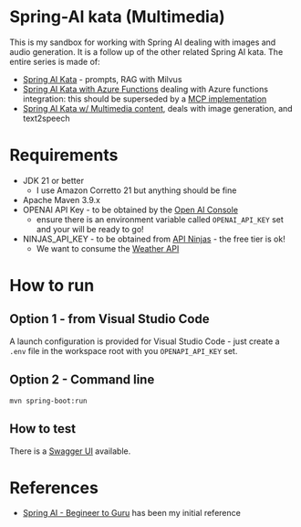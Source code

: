 # Spring-AI kata (Multimedia)

This is my sandbox for working with Spring AI dealing with images and audio generation. It is a follow up
of the other related Spring AI kata. The entire series is made of:
 - [Spring AI Kata](https://github.com/scalasm/springai-kata) - prompts, RAG with Milvus
 - [Spring AI Kata with Azure Functions](https://github.com/scalasm/springai-kata-functions) dealing with Azure functions integration: this should be superseded by a [MCP implementation](https://docs.spring.io/spring-ai-mcp/reference/spring-mcp.html)
 - [Spring AI Kata w/ Multimedia content](https://github.com/scalasm/springai-kata-multimedia), deals with image generation, and text2speech

# Requirements
- JDK 21 or better
  - I use Amazon Corretto 21 but anything should be fine
- Apache Maven 3.9.x 
- OPENAI API Key - to be obtained by the [Open AI Console](https://platform.openai.com/settings/organization/api-keys)
  - ensure there is an environment variable called `OPENAI_API_KEY` set and your will be ready to go!
- NINJAS_API_KEY - to be obtained from [API Ninjas](https://api-ninjas.com/) - the free tier is ok!
  - We want to consume the [Weather API](https://api-ninjas.com/api/weather)

# How to run

## Option 1 - from Visual Studio Code
A launch configuration is provided for Visual Studio Code - just create a `.env` file in the workspace root with you `OPENAPI_API_KEY` set.

## Option 2 - Command line
```
mvn spring-boot:run
```

## How to test

There is a [Swagger UI](http://localhost:8080/swagger-ui/index.html) available.

# References
- [Spring AI - Begineer to Guru](https://www.udemy.com/course/spring-ai-beginner-to-guru) has been my initial reference